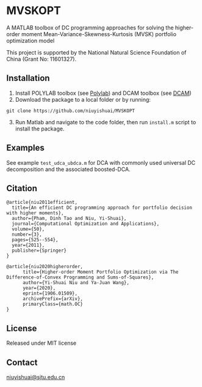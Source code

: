 # MVSKOPT
 A MATLAB toolbox of DC programming approaches for solving the higher-order moment Mean-Variance-Skewness-Kurtosis (MVSK) portfolio optimization model

This project is supported by the National Natural Science Foundation of China (Grant No: 11601327).

## Installation
  1. Install POLYLAB toolbox (see [Polylab](https://github.com/niuyishuai/Polylab)) and DCAM toolbox (see [DCAM](https://github.com/niuyishuai/DCAM))
  2. Download the package to a local folder or by running:
```console
git clone https://github.com/niuyishuai/MVSKOPT
```
  3. Run Matlab and navigate to the code folder, then run `install.m` script to install the package.

## Examples
  See example `test_udca_ubdca.m` for DCA with commonly used universal DC decomposition and the associated boosted-DCA.

## Citation

```
@article{niu2011efficient,
  title={An efficient DC programming approach for portfolio decision with higher moments},
  author={Pham, Dinh Tao and Niu, Yi-Shuai},
  journal={Computational Optimization and Applications},
  volume={50},
  number={3},
  pages={525--554},
  year={2011},
  publisher={Springer}
}

@article{niu2020higherorder,
      title={Higher-order Moment Portfolio Optimization via The Difference-of-Convex Programming and Sums-of-Squares}, 
      author={Yi-Shuai Niu and Ya-Juan Wang},
      year={2020},
      eprint={1906.01509},
      archivePrefix={arXiv},
      primaryClass={math.OC}
}
```  

## License

Released under MIT license

## Contact

niuyishuai@sjtu.edu.cn
